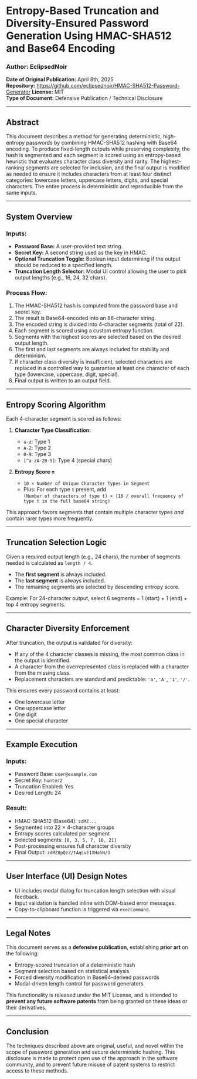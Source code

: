 # **Entropy-Based Truncation and Diversity-Ensured Password Generation Using HMAC-SHA512 and Base64 Encoding**

### Author: EclipsedNoir  
**Date of Original Publication:** April 8th, 2025  
**Repository:** https://github.com/eclipsednoir/HMAC-SHA512-Password-Generator
**License:** MIT  
**Type of Document:** Defensive Publication / Technical Disclosure  

---

## **Abstract**

This document describes a method for generating deterministic, high-entropy passwords by combining HMAC-SHA512 hashing with Base64 encoding. To produce fixed-length outputs while preserving complexity, the hash is segmented and each segment is scored using an entropy-based heuristic that evaluates character class diversity and rarity. The highest-ranking segments are selected for inclusion, and the final output is modified as needed to ensure it includes characters from at least four distinct categories: lowercase letters, uppercase letters, digits, and special characters. The entire process is deterministic and reproducible from the same inputs.

---

## **System Overview**

### **Inputs:**
- **Password Base:** A user-provided text string.
- **Secret Key:** A second string used as the key in HMAC.
- **Optional Truncation Toggle:** Boolean input determining if the output should be reduced to a specified length.
- **Truncation Length Selector:** Modal UI control allowing the user to pick output lengths (e.g., 16, 24, 32 chars).

### **Process Flow:**
1. The HMAC-SHA512 hash is computed from the password base and secret key.
2. The result is Base64-encoded into an 88-character string.
3. The encoded string is divided into 4-character segments (total of 22).
4. Each segment is scored using a custom entropy function.
5. Segments with the highest scores are selected based on the desired output length.
6. The first and last segments are always included for stability and determinism.
7. If character class diversity is insufficient, selected characters are replaced in a controlled way to guarantee at least one character of each type (lowercase, uppercase, digit, special).
8. Final output is written to an output field.

---

## **Entropy Scoring Algorithm**

Each 4-character segment is scored as follows:

1. **Character Type Classification:**
   - `a-z`: Type 1
   - `A-Z`: Type 2
   - `0-9`: Type 3
   - `[^a-zA-Z0-9]`: Type 4 (special chars)

2. **Entropy Score =**  
   - `10 × Number of Unique Character Types in Segment`
   - Plus: For each type `t` present, add  
     `(Number of characters of type t) × (10 / overall frequency of type t in the full base64 string)`

This approach favors segments that contain multiple character types *and* contain rarer types more frequently.

---

## **Truncation Selection Logic**

Given a required output length (e.g., 24 chars), the number of segments needed is calculated as `length / 4`.

- The **first segment** is always included.
- The **last segment** is always included.
- The remaining segments are selected by descending entropy score.

Example: For 24-character output, select 6 segments = 1 (start) + 1 (end) + top 4 entropy segments.

---

## **Character Diversity Enforcement**

After truncation, the output is validated for diversity:

- If any of the 4 character classes is missing, the most common class in the output is identified.
- A character from the overrepresented class is replaced with a character from the missing class.
- Replacement characters are standard and predictable: `'a'`, `'A'`, `'1'`, `'/'`.

This ensures every password contains at least:
- One lowercase letter
- One uppercase letter
- One digit
- One special character

---

## **Example Execution**

### Inputs:
- Password Base: `user@example.com`
- Secret Key: `hunter2`
- Truncation Enabled: Yes
- Desired Length: 24

### Result:
- HMAC-SHA512 (Base64): `zdMZ...`
- Segmented into 22 × 4-character groups
- Entropy scores calculated per segment
- Selected segments: `[0, 3, 5, 7, 10, 21]`
- Post-processing ensures full character diversity
- Final Output: `zdMZ8pQzZ/tAqLvE1XHa5N/3`

---

## **User Interface (UI) Design Notes**

- UI includes modal dialog for truncation length selection with visual feedback.
- Input validation is handled inline with DOM-based error messages.
- Copy-to-clipboard function is triggered via `execCommand`.

---

## **Legal Notes**

This document serves as a **defensive publication**, establishing **prior art** on the following:
- Entropy-scored truncation of a deterministic hash
- Segment selection based on statistical analysis
- Forced diversity modification in Base64-derived passwords
- Modal-driven length control for password generators

This functionality is released under the MIT License, and is intended to **prevent any future software patents** from being granted on these ideas or their derivatives.

---

## **Conclusion**

The techniques described above are original, useful, and novel within the scope of password generation and secure deterministic hashing. This disclosure is made to protect open use of the approach in the software community, and to prevent future misuse of patent systems to restrict access to these methods.
